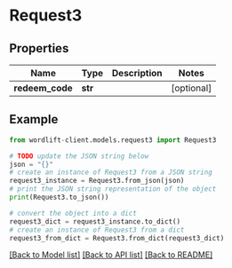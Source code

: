 # Request3


## Properties

Name | Type | Description | Notes
------------ | ------------- | ------------- | -------------
**redeem_code** | **str** |  | [optional] 

## Example

```python
from wordlift-client.models.request3 import Request3

# TODO update the JSON string below
json = "{}"
# create an instance of Request3 from a JSON string
request3_instance = Request3.from_json(json)
# print the JSON string representation of the object
print(Request3.to_json())

# convert the object into a dict
request3_dict = request3_instance.to_dict()
# create an instance of Request3 from a dict
request3_from_dict = Request3.from_dict(request3_dict)
```
[[Back to Model list]](../README.md#documentation-for-models) [[Back to API list]](../README.md#documentation-for-api-endpoints) [[Back to README]](../README.md)


